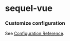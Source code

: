 # sequel-vue

### Customize configuration
See [Configuration Reference](https://cli.vuejs.org/config/).
